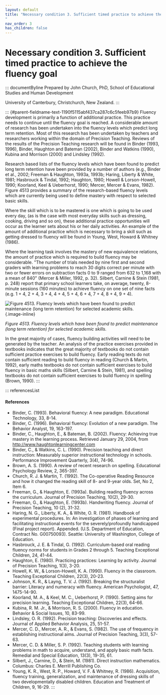 ```yaml
---
layout: default
title: "Necessary condition 3. Sufficient timed practice to achieve the fluency goal 
"
nav_order: 3
has_children: false
---
```

# Necessary condition 3. Sufficient timed practice to achieve the fluency goal 


::: documentByline
Prepared by John Church, PhD, School of Educational Studies and Human
Development

University of Canterbury, Christchurch, New Zealand.
:::

::: {#parent-fieldname-text-1190f5115abf437ca287c6c5feeb97b9}
Fluency development is primarily a function of additional practice. This
practice needs to continue until the fluency goal is reached. A
considerable amount of research has been undertaken into the fluency
levels which predict long term retention. Most of this research has been
undertaken by teachers and researchers working within the domain of
Precision Teaching. Reviews of the results of the Precision Teaching
research will be found in Binder (1993, 1996), Binder, Haughton and
Bateman (2002), Binder and Watkins (1990), Kubina and Morrison (2000)
and Lindsley (1992).

Research based lists of the fluency levels which have been found to
predict long term retention have been provided by a number of authors
(e.g., Binder et al., 2002; Freeman & Haughton, 1993a, 1993b; Haring,
Liberty & White, 1981; Hasbrouck & Tindal, 1992; Haughton, 1980; Howell
& Lorson-Howell, 1990; Koorland, Keel & Ueberhorst, 1990; Mercer, Mercer
& Evans, 1982). Figure 4513 provides a summary of the research-based
fluency levels which are currently being used to define mastery with
respect to selected basic skills.

Where the skill which is to be mastered is one which is going to be used
every day, (as is the case with most everyday skills such as dressing,
cooking, driving and so on), these additional practice opportunities
will occur as the learner sets about his or her daily activities. An
example of the amount of additional practice which is necessary to bring
a skill such as getting dressed to fluency will be found in Young, West,
Howard & Whitney (1986).

Where the learning task involves the mastery of new equivalence
relations, the amount of practice which is required to build fluency may
be considerable. "The number of trials needed by nine first and second
graders with learning problems to reach 30 digits correct per minute
with two or fewer errors on subtraction facts 0 to 9 ranged from 632 to
1,168 with a mean of 840" (Mercer & Miller, 1992, p. 32). Silbert,
Carnine & Stein (1981, p. 248) report that primary school learners take,
on average, twenty, 8-minute sessions (160 minutes) to achieve fluency
on one set of nine facts (e.g. 1 + 4, 2 + 4, 3 + 4, 4 + 4, 5 + 4, 6 + 4,
7 + 4, 8 + 4, 9 + 4).

![Figure 4513. Fluency levels which have been found to predict
maintenance (long term retention) for selected academic
skills.](../../../../../../assets/images/Figure4513.png "Figure 4513. Fluency levels which have been found to predict maintenance (long term retention) for selected academic skills."){.image-inline}

*Figure 4513. Fluency levels which have been found to predict
maintenance (long term retention) for selected academic skills.*

In the great majority of cases, fluency building activities will need to
be generated by the teacher. An analysis of the practice exercises
provided in textbooks indicates that the great majority of textbooks do
not contain sufficient practice exercises to build fluency. Early
reading texts do not contain sufficient reading to build fluency in
reading (Church & Martin, 1992), early maths textbooks do not contain
sufficient exercises to build fluency in basic maths skills (Silbert,
Carnine & Stein, 1981), and spelling textbooks do not contain sufficient
exercises to build fluency in spelling (Brown, 1990).
:::

::: referencesList
#### References

-   Binder, C. (1993). Behavioral fluency: A new paradigm. Educational
    Technology, 33, 8-14.
-   Binder, C. (1996). Behavioral fluency: Evolution of a new paradigm.
    The Behavior Analyst, 19, 163-197.
-   Binder, C., Haughton, E., & Bateman, B. (2002). Fluency: Achieving
    true mastery in the learning process. Retrieved January 29, 2004,
    from http://www.haughtonlearningcenter.com
-   Binder, C., & Watkins, C. L. (1990). Precision teaching and direct
    instruction: Measurably superior instructional technology in
    schools. Performance Improvement Quarterly, 3(4), 74-96.
-   Brown, A. S. (1990). A review of recent research on spelling.
    Educational Psychology Review, 2, 365-397.
-   Church, R. J. & Martin, T. (1992). The Co-operative Reading Resource
    and how it changed the reading skill of 8- and 9-year olds. Set, No
    2, Item 6.
-   Freeman, G., & Haughton, E. (1993a). Building reading fluency across
    the curriculum. Journal of Precision Teaching, 10(2), 29-30.
-   Freeman, G., & Haughton, E. (1993b). Handwriting fluency. Journal of
    Precision Teaching, 10 (2), 31-32.
-   Haring, N. G., Liberty, K. A., & White, O. R. (1981). Handbook of
    experimental procedures. In: An investigation of phases of learning
    and facilitating instructional events for the severely/profoundly
    handicapped (Final project report). Appended. (U.S. Department of
    Education, Contract No. G00750093). Seattle: University of
    Washington, College of Education.
-   Hasbrouck, J. E. & Tindal, G. (1992). Curriculum-based oral reading
    fluency norms for students in Grades 2 through 5. Teaching
    Exceptional Children, 24, 41-44.
-   Haughton, E. (1980). Practicing practices: Learning by activity.
    Journal of Precision Teaching, 1(3), 3-20.
-   Howell, K. W., & Lorson-Howell, K. A. (1990). Fluency in the
    classroom. Teaching Exceptional Children, 22(3), 20-23.
-   Johnson, K. R., & Layng, T. V. J. (1992). Breaking the structuralist
    barrier: Literacy and numeracy with fluency. American Psychologist,
    47, 1475-14-90.
-   Koorland, M. A., & Keel, M. C., Ueberhorst, P. (1990). Setting aims
    for precision learning. Teaching Exceptional Children, 22(3), 64-66.
-   Kubina, R. M. Jr., & Morrison, R. S. (2000). Fluency in education.
    Behavior & Social Issues, 10, 83-99.
-   Lindsley, O. R. (1992). Precision teaching: Discoveries and effects.
    Journal of Applied Behavior Analysis, 25, 51-57.
-   Mercer, C. D., Mercer, A. R., & Evans, S. (1982). The use of
    frequency in establishing instructional aims. Journal of Precision
    Teaching, 3(3), 57-63.
-   Mercer, C. D. & Miller, S. P. (1992). Teaching students with
    learning problems in math to acquire, understand, and apply basic
    math facts. Remedial and Special Education, 13(3), 19-35, 61.
-   Silbert, J., Carnine, D., & Stein, M. (1981). Direct instruction
    mathematics. Columbus: Charles E. Merrill Publishing Co.
-   Young, K. R., West, R. P., Howard, V. F. & Whitney, R. (1986).
    Acquisition, fluency training, generalization, and maintenance of
    dressing skills of two developmentally disabled children. Education
    and Treatment of Children, 9, 16-29.
:::
